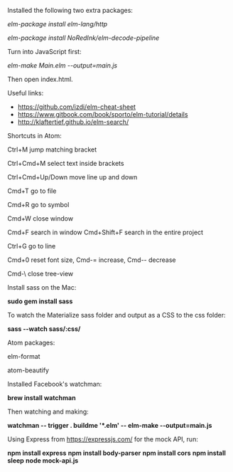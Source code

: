 Installed the following two extra packages:

*elm-package install elm-lang/http*

*elm-package install NoRedInk/elm-decode-pipeline*

Turn into JavaScript first:

*elm-make Main.elm --output=main.js*

Then open index.html.

Useful links:
- https://github.com/izdi/elm-cheat-sheet
- https://www.gitbook.com/book/sporto/elm-tutorial/details
- http://klaftertief.github.io/elm-search/

Shortcuts in Atom:

Ctrl+M jump matching bracket

Ctrl+Cmd+M select text inside brackets

Ctrl+Cmd+Up/Down move line up and down

Cmd+T go to file

Cmd+R go to symbol

Cmd+W close window

Cmd+F search in window
Cmd+Shift+F search in the entire project

Ctrl+G go to line

Cmd+0 reset font size, Cmd-= increase, Cmd-- decrease

Cmd-\ close tree-view

Install sass on the Mac:

**sudo gem install sass**

To watch the Materialize sass folder and output as a CSS to the css folder:

**sass --watch sass/:css/**

Atom packages:

elm-format

atom-beautify

Installed Facebook's watchman:

**brew install watchman**

Then watching and making:

**watchman -- trigger . buildme '*.elm' -- elm-make --output=main.js**

Using Express from https://expressjs.com/ for the mock API, run:

**npm install express**
**npm install body-parser**
**npm install cors**
**npm install sleep**
**node mock-api.js**

